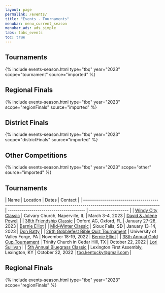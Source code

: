 ```yaml
---
layout: page
permalink: /events/
title: "Events - Tournaments"
menubar: menu_current_season
menubar_ads: ads_simple
tabs: tabs_events
toc: true
---
```


## Tournaments

{% include events-season.html type="tbq" year="2023" scope="tournament" source="imported" %}

## Regional Finals

{% include events-season.html type="tbq" year="2023" scope="regionFinals" source="imported" %}

## District Finals

{% include events-season.html type="tbq" year="2023" scope="districtFinals" source="imported" %}

## Other Competitions

{% include events-season.html type="tbq" year="2023" scope="other" source="imported" %}

## Tournaments

| Name                                                                                                                 | Location                                | Dates                | Contact                                                  |
| -------------------------------------------------------------------------------------------------------------------- | --------------------------------------- | -------------------- |
| [Windy City Classic](https://www.jbq.org/registration/epost.aspx?l=WindyCity&d=WindyCityClassic2023)                 | Calvary Church, Naperville, IL          | March 3-4, 2023      | [David & Jolene Powell](mailto:wheatonpowells@yahoo.com) |
| [38th Friendship Classic](https://www.jbq.org/registration/epost.aspx?l=Friendship&d=2023_Friendship_Classic)        | Oxford AG, Oxford, FL                   | January 27-28, 2023  | [Bernie Elliot](mailto:ElliotBQ@gmail.com)               |
| [Mid-Winter Classic](https://www.jbq.org/registration/epost.aspx?l=TBQ_MidWinter&d=2023-MidWinter_Classic)           | Sioux Falls, SD                         | January 13-14, 2023  | [Don Batty](mailto:debatty00@gmail.com)                  |
| [29th Gobblefest Bible Quiz Tournament](https://www.jbq.org/registration/epost.aspx?l=Gobblefest&d=Gobblefest_2022)  | University of Valley Forge, PA          | November 18-19, 2022 | [Bernie Elliot](mailto:ElliotBQ@gmail.com)               |
| [38th Annual Gold Cup Tournament](https://www.jbq.org/registration/epost.aspx?l=GoldCup&d=GoldCup_2022)              | Trinity Church in Cedar Hill, TX        | October 22, 2022     | [Lori Sullivan](mailto:safkids@gmail.com)                |
| [5th Annual Bluegrass Classic](https://www.jbq.org/registration/epost.aspx?l=TBQ-Bluegrass&d=Bluegrass_Classic-2022) | Lexington First Assembly, Lexington, KY | October 22, 2022     | [tbq.kentucky@gmail.com](mailto:tbq.kentucky@gmail.com)  |

## Regional Finals

{% include events-season.html type="tbq" year="2023" scope="regionFinals" %}